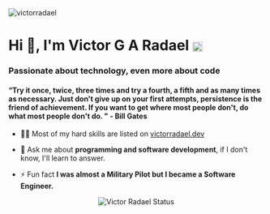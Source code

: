 
<img src="https://komarev.com/ghpvc/?username=victorradael" alt="victorradael" />


<h1 align="left">Hi 👋, I'm Victor G A Radael <a href="https://linkedin.com/in/victorradael" target="blank"><img align="center" src="https://cdn-icons-png.flaticon.com/512/143/143627.png" alt="victorradael" height="20" width="20" /></a>
</h1>

<h3 align="left">Passionate about technology, even more about code</h3>

<h4 align="left">“Try it once, twice, three times and try a fourth, a fifth and as many times as necessary. Just don't give up on your first attempts, persistence is the friend of achievement. If you want to get where most people don't, do what most people don't do. " - Bill Gates</h4>

- 👨‍💻 Most of my hard skills are listed on [victorradael.dev](https://victorradael.dev)

- 💬 Ask me about **programming and software development**, if I don't know, I'll learn to answer.

- ⚡ Fun fact **I was almost a Military Pilot but I became a Software Engineer.**

<div align="center">

  <img src="https://github-readme-stats.vercel.app/api/top-langs/?username=victorradael&layout=compact&theme=tokyonight" alt="Victor Radael Status"/>

</div>
